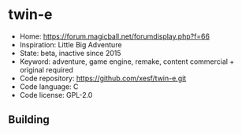 # twin-e

- Home: https://forum.magicball.net/forumdisplay.php?f=66
- Inspiration: Little Big Adventure
- State: beta, inactive since 2015
- Keyword: adventure, game engine, remake, content commercial + original required
- Code repository: https://github.com/xesf/twin-e.git
- Code language: C
- Code license: GPL-2.0

## Building

